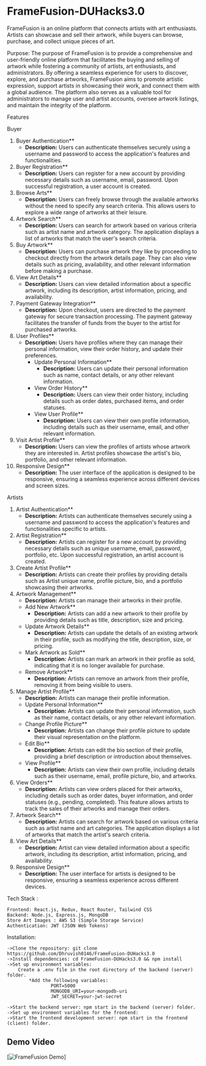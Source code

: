 # FrameFusion-DUHacks3.0

FrameFusion is an online platform that connects artists with art enthusiasts. Artists can showcase and sell their artwork, while buyers can browse, purchase, and collect unique pieces of art.

Purpose:
    The purpose of FrameFusion is to provide a comprehensive and user-friendly online platform that facilitates the buying and selling of artwork while fostering a community of artists, art enthusiasts, and administrators. By offering a seamless experience for users to discover, explore, and purchase artworks, FrameFusion aims to promote artistic expression, support artists in showcasing their work, and connect them with a global audience. The platform also serves as a valuable tool for administrators to manage user and artist accounts, oversee artwork listings, and maintain the integrity of the platform.

 Features

 Buyer

1. Buyer Authentication**
    - **Description:** Users can authenticate themselves securely using a username and password to access the application's features and functionalities.
2. Buyer Registration**
    - **Description:** Users can register for a new account by providing necessary details such as username, email, password. Upon successful registration, a user account is created.
3. Browse Arts**
    - **Description:** Users can freely browse through the available artworks without the need to specify any search criteria. This allows users to explore a wide range of artworks at their leisure.
4. Artwork Search**
    - **Description:** Users can search for artwork based on various criteria such as artist name and artwork category. The application displays a list of artworks that match the user's search criteria.
5. Buy Artwork**
    - **Description:** Users can purchase artwork they like by proceeding to checkout directly from the artwork details page. They can also view details such as pricing, availability, and other relevant information before making a purchase.
6. View Art Details**
    - **Description:** Users can view detailed information about a specific artwork, including its description, artist information, pricing, and availability.
7. Payment Gateway Integration**
    - **Description:** Upon checkout, users are directed to the payment gateway for secure transaction processing. The payment gateway facilitates the transfer of funds from the buyer to the artist for purchased artworks.
8. User Profiles**
    - **Description:** Users have profiles where they can manage their personal information, view their order history, and update their preferences.
        - Update Personal Information**
            - **Description:** Users can update their personal information such as name, contact details, or any other relevant information.
        - View Order History**
            - **Description:** Users can view their order history, including details such as order dates, purchased items, and order statuses.
        - View User Profile**
            - **Description:** Users can view their own profile information, including details such as their username, email, and other relevant information.
9. Visit Artist Profile**
    - **Description:** Users can view the profiles of artists whose artwork they are interested in. Artist profiles showcase the artist's bio, portfolio, and other relevant information.
10. Responsive Design**
    - **Description:** The user interface of the application is designed to be responsive, ensuring a seamless experience across different devices and screen sizes.

 Artists

1. Artist Authentication**
    - **Description:** Artists can authenticate themselves securely using a username and password to access the application's features and functionalities specific to artists.
2. Artist Registration**
    - **Description:** Artists can register for a new account by providing necessary details such as unique username, email, password, portfolio, etc. Upon successful registration, an artist account is created.
3. Create Artist Profile**
    - **Description:** Artists can create their profiles by providing details such as Artist unique name, profile picture, bio, and a portfolio showcasing their artworks.
4. Artwork Management**
    - **Description:** Artists can manage their artworks in their profile.
    - Add New Artwork**
        - **Description:** Artists can add a new artwork to their profile by providing details such as title, description, size and pricing.
    - Update Artwork Details**
        - **Description:** Artists can update the details of an existing artwork in their profile, such as modifying the title, description, size, or pricing.
    - Mark Artwork as Sold**
        - **Description:** Artists can mark an artwork in their profile as sold, indicating that it is no longer available for purchase.
    - Remove Artwork**
        - **Description:** Artists can remove an artwork from their profile, removing it from being visible to users.
5. Manage Artist Profile**
    - **Description:** Artists can manage their profile information.
    - Update Personal Information**
        - **Description:** Artists can update their personal information, such as their name, contact details, or any other relevant information.
    - Change Profile Picture**
        - **Description:** Artists can change their profile picture to update their visual representation on the platform.
    - Edit Bio**
        - **Description:** Artists can edit the bio section of their profile, providing a brief description or introduction about themselves.
    - View Profile**
        - **Description:** Artists can view their own profile, including details such as their username, email, profile picture, bio, and artworks.
6. View Orders**
    - **Description:** Artists can view orders placed for their artworks, including details such as order dates, buyer information, and order statuses (e.g., pending, completed). This feature allows artists to track the sales of their artworks and manage their orders.
7. Artwork Search**
    - **Description:** Artists can search for artwork based on various criteria such as artist name and art categories. The application displays a list of artworks that match the artist's search criteria.
8. View Art Details**
    - **Description:** Artist can view detailed information about a specific artwork, including its description, artist information, pricing, and availability.
9. Responsive Design**
    - **Description:** The user interface for artists is designed to be responsive, ensuring a seamless experience across different devices.  

Tech Stack :

    Frontend: React.js, Redux, React Router, Tailwind CSS
    Backend: Node.js, Express.js, MongoDB
    Store Art Images : AWS S3 (Simple Storage Service)
    Authentication: JWT (JSON Web Tokens)

Installation:

    ->Clone the repository: git clone https://github.com/Dhruvish0146/FrameFusion-DUHacks3.0
    ->Install dependencies: cd FrameFusion-DUHacks3.0 && npm install
    ->Set up environment variables:
        Create a .env file in the root directory of the backend (server) folder.
            *Add the following variables:
                    PORT=5000
                    MONGODB_URI=your-mongodb-uri
                    JWT_SECRET=your-jwt-secret

    ->Start the backend server: npm start in the backend (server) folder.
    ->Set up environment variables for the frontend:
    ->Start the frontend development server: npm start in the frontend (client) folder.

## Demo Video

[![FrameFusion Demo](https://youtu.be/rF6sY58Zqwg?feature=shared)]

